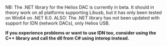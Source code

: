 NB: The .NET library for the Helios DAC is currently in beta. It should in theory work on all platforms supporting Libusb, but it has only been tested on Win64 on .NET 6.0.
ALSO: The .NET library has not been updated with support for IDN (network DACs), only Helios USB.

**If you experience problems or want to use IDN too, consider using the C++ library and call the dll from C# using interop instead.**